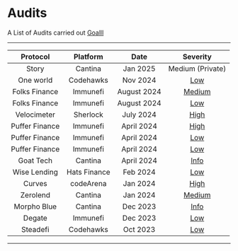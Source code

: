 # Audits
A List of Audits carried out
[Goalll](https://goal.com)
___
|Protocol    |Platform   | Date | Severity | 
|:--------:  | :------:  | :-------: | :------: | 
Story | Cantina |Jan 2025 | Medium (Private) | 
One world | Codehawks |Nov 2024 | [Low](https://codehawks.cyfrin.io/c/2024-11-one-world/s/865) | 
Folks Finance | Immunefi |August 2024 | [Medium](https://reports.immunefi.com/folks-finance/boost-_-folks-finance-34029-smart-contract-medium-contract-fails-to-mitigate-potential-critical-stat) | 
Folks Finance | Immunefi |August 2024 | [Low](https://reports.immunefi.com/folks-finance/boost-_-folks-finance-34188-smart-contract-insight-bridgerouterhub-can-add-address-adapter) | 
Velocimeter | Sherlock |July 2024 | [High](https://github.com/sherlock-audit/2024-06-velocimeter-judging/issues/435)| 
Puffer Finance | Immunefi | April 2024| [High](https://reports.immunefi.com/puffer-finance/29033-sc-high-queued-data-will-be-lost-if-tx-is-unsuccessful-.../) | 
Puffer Finance | Immunefi |April 2024 | [Low](https://reports.immunefi.com/puffer-finance/28991-sc-insight-contract-uint-delay-variable-cannot-be-set-to-i.../) | 
Puffer Finance | Immunefi |April 2024 | [Low](https://reports.immunefi.com/puffer-finance/28934-sc-insight-timelockcanceltransaction-does-not-check-asser.../) | 
Goat Tech | Cantina |April 2024 | [Info]([Private](https://cantina.xyz/code/f214cf86-cc80-40c0-a70b-e9bb25d7ac80/findings/432)) | 
Wise Lending | Hats Finance | Feb 2024 | [Low]() | 
Curves | codeArena| Jan 2024| [High](https://github.com/code-423n4/2024-01-curves-findings/issues/1104) | | 
Zerolend | Cantina |Jan 2024 | [Medium](https://cantina.xyz/code/a83eaf73-9cbc-495f-8607-e55d4fdaf407/findings/511) |
Morpho Blue | Cantina  |Dec 2023 | [Info](https://cantina.xyz/code/d86b7f95-e574-4092-8ea2-78dcac2f54f1/findings/243)  |
Degate | Immunefi | Dec 2023 | [Low](https://reports.immunefi.com/degate/26527-sc-insight-possible-emission-of-wrong-data-in-canceltransa.../) | 
Steadefi | Codehawks | Oct 2023| [Low](https://codehawks.cyfrin.io/c/2023-10-SteadeFi/s/265) | 


___
